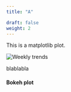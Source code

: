 ```yaml
---
title: "A"

draft: false
weight: 2
---
```

This is a matplotlib plot.

![Weekly trends](/images/WeeklyTrends.jpg)

blablabla

#### Bokeh plot

<script type="text/javascript" src="https://cdn.bokeh.org/bokeh/release/bokeh-2.3.0.min.js" integrity="sha384-HjagQp6T0/7bxYTAXbLotF1MLAGWmhkY5siA1Gc/pcEgvgRPtMsRn0gQtMwGKiw1" crossorigin="anonymous"></script>
<script type="text/javascript">
            Bokeh.set_log_level("info");
</script>

<div class="bk-root" id="a80a4b88-6526-4893-bad1-ebec0b64c2ba" data-root-id="3284">
</div>
<script type="application/json" id="3644">
          {"f2dea735-1a8a-450b-b491-f1b1409f3980":{"defs":[{"extends":null,"module":null,"name":"DataModel","overrides":[],"properties":[]}],"roots":{"references":[{"attributes":{"below":[{"id":"3294"}],"center":[{"id":"3296"},{"id":"3300"}],"left":[{"id":"3297"}],"renderers":[{"id":"3319"},{"id":"3325"},{"id":"3331"},{"id":"3337"},{"id":"3343"},{"id":"3349"},{"id":"3355"},{"id":"3361"},{"id":"3367"},{"id":"3373"},{"id":"3379"},{"id":"3385"},{"id":"3391"},{"id":"3397"}],"right":[{"id":"3399"}],"title":{"id":"3285"},"toolbar":{"id":"3308"},"width":1000,"x_range":{"id":"3283"},"x_scale":{"id":"3290"},"y_range":{"id":"3288"},"y_scale":{"id":"3292"}},"id":"3284","subtype":"Figure","type":"Plot"},{"attributes":{"fill_alpha":{"value":0.1},"fill_color":{"value":"#9467bd"},"line_alpha":{"value":0.1},"line_color":{"value":"#9467bd"},"top":{"field":"LARCENY/THEFT"},"x":{"field":"Hour"}},"id":"3366","type":"VBar"},{"attributes":{"fill_alpha":{"value":0.1},"fill_color":{"value":"#c5b0d5"},"line_alpha":{"value":0.1},"line_color":{"value":"#c5b0d5"},"top":{"field":"VEHICLE THEFT"},"x":{"field":"Hour"}},"id":"3372","type":"VBar"},{"attributes":{},"id":"3306","type":"HelpTool"},{"attributes":{"fill_alpha":{"value":0.1},"fill_color":{"value":"#8c564b"},"line_alpha":{"value":0.1},"line_color":{"value":"#8c564b"},"top":{"field":"WEAPON LAWS"},"x":{"field":"Hour"}},"id":"3378","type":"VBar"},{"attributes":{"fill_color":{"value":"#c5b0d5"},"line_color":{"value":"#c5b0d5"},"top":{"field":"VEHICLE THEFT"},"x":{"field":"Hour"}},"id":"3370","type":"VBar"},{"attributes":{"fill_alpha":{"value":0.1},"fill_color":{"value":"#ff7f0e"},"line_alpha":{"value":0.1},"line_color":{"value":"#ff7f0e"},"top":{"field":"ASSAULT"},"x":{"field":"Hour"}},"id":"3330","type":"VBar"},{"attributes":{"source":{"id":"3282"}},"id":"3368","type":"CDSView"},{"attributes":{"fill_alpha":{"value":0.1},"fill_color":{"value":"#c5b0d5"},"line_alpha":{"value":0.1},"line_color":{"value":"#c5b0d5"},"top":{"field":"VEHICLE THEFT"},"x":{"field":"Hour"}},"id":"3371","type":"VBar"},{"attributes":{"source":{"id":"3282"}},"id":"3320","type":"CDSView"},{"attributes":{"source":{"id":"3282"}},"id":"3374","type":"CDSView"},{"attributes":{"fill_alpha":{"value":0.1},"fill_color":{"value":"#aec7e8"},"line_alpha":{"value":0.1},"line_color":{"value":"#aec7e8"},"top":{"field":"DRUG/NARCOTIC"},"x":{"field":"Hour"}},"id":"3323","type":"VBar"},{"attributes":{"data_source":{"id":"3282"},"glyph":{"id":"3370"},"hover_glyph":null,"muted":true,"muted_glyph":{"id":"3372"},"nonselection_glyph":{"id":"3371"},"view":{"id":"3374"}},"id":"3373","type":"GlyphRenderer"},{"attributes":{"source":{"id":"3282"}},"id":"3326","type":"CDSView"},{"attributes":{"data_source":{"id":"3282"},"glyph":{"id":"3322"},"hover_glyph":null,"muted":true,"muted_glyph":{"id":"3324"},"nonselection_glyph":{"id":"3323"},"view":{"id":"3326"}},"id":"3325","type":"GlyphRenderer"},{"attributes":{"fill_color":{"value":"#aec7e8"},"line_color":{"value":"#aec7e8"},"top":{"field":"DRUG/NARCOTIC"},"x":{"field":"Hour"}},"id":"3322","type":"VBar"},{"attributes":{"fill_color":{"value":"#8c564b"},"line_color":{"value":"#8c564b"},"top":{"field":"WEAPON LAWS"},"x":{"field":"Hour"}},"id":"3376","type":"VBar"},{"attributes":{"label":{"value":"TRESPASS"},"renderers":[{"id":"3355"}]},"id":"3406","type":"LegendItem"},{"attributes":{"fill_alpha":{"value":0.1},"fill_color":{"value":"#aec7e8"},"line_alpha":{"value":0.1},"line_color":{"value":"#aec7e8"},"top":{"field":"DRUG/NARCOTIC"},"x":{"field":"Hour"}},"id":"3324","type":"VBar"},{"attributes":{"fill_alpha":{"value":0.1},"fill_color":{"value":"#8c564b"},"line_alpha":{"value":0.1},"line_color":{"value":"#8c564b"},"top":{"field":"WEAPON LAWS"},"x":{"field":"Hour"}},"id":"3377","type":"VBar"},{"attributes":{"source":{"id":"3282"}},"id":"3380","type":"CDSView"},{"attributes":{"fill_alpha":{"value":0.1},"fill_color":{"value":"#c49c94"},"line_alpha":{"value":0.1},"line_color":{"value":"#c49c94"},"top":{"field":"DRIVING UNDER THE INFLUENCE"},"x":{"field":"Hour"}},"id":"3384","type":"VBar"},{"attributes":{"data_source":{"id":"3282"},"glyph":{"id":"3316"},"hover_glyph":null,"muted":true,"muted_glyph":{"id":"3318"},"nonselection_glyph":{"id":"3317"},"view":{"id":"3320"}},"id":"3319","type":"GlyphRenderer"},{"attributes":{"data_source":{"id":"3282"},"glyph":{"id":"3376"},"hover_glyph":null,"muted":true,"muted_glyph":{"id":"3378"},"nonselection_glyph":{"id":"3377"},"view":{"id":"3380"}},"id":"3379","type":"GlyphRenderer"},{"attributes":{"bottom_units":"screen","fill_alpha":0.5,"fill_color":"lightgrey","left_units":"screen","level":"overlay","line_alpha":1.0,"line_color":"black","line_dash":[4,4],"line_width":2,"right_units":"screen","syncable":false,"top_units":"screen"},"id":"3307","type":"BoxAnnotation"},{"attributes":{"fill_color":{"value":"#ff7f0e"},"line_color":{"value":"#ff7f0e"},"top":{"field":"ASSAULT"},"x":{"field":"Hour"}},"id":"3328","type":"VBar"},{"attributes":{"fill_color":{"value":"#c49c94"},"line_color":{"value":"#c49c94"},"top":{"field":"DRIVING UNDER THE INFLUENCE"},"x":{"field":"Hour"}},"id":"3382","type":"VBar"},{"attributes":{"fill_alpha":{"value":0.1},"fill_color":{"value":"#c49c94"},"line_alpha":{"value":0.1},"line_color":{"value":"#c49c94"},"top":{"field":"DRIVING UNDER THE INFLUENCE"},"x":{"field":"Hour"}},"id":"3383","type":"VBar"},{"attributes":{"fill_alpha":{"value":0.1},"fill_color":{"value":"#9467bd"},"line_alpha":{"value":0.1},"line_color":{"value":"#9467bd"},"top":{"field":"LARCENY/THEFT"},"x":{"field":"Hour"}},"id":"3365","type":"VBar"},{"attributes":{"source":{"id":"3282"}},"id":"3386","type":"CDSView"},{"attributes":{"fill_alpha":{"value":0.1},"fill_color":{"value":"#e377c2"},"line_alpha":{"value":0.1},"line_color":{"value":"#e377c2"},"top":{"field":"BURGLARY"},"x":{"field":"Hour"}},"id":"3390","type":"VBar"},{"attributes":{"data_source":{"id":"3282"},"glyph":{"id":"3382"},"hover_glyph":null,"muted":true,"muted_glyph":{"id":"3384"},"nonselection_glyph":{"id":"3383"},"view":{"id":"3386"}},"id":"3385","type":"GlyphRenderer"},{"attributes":{"fill_color":{"value":"#e377c2"},"line_color":{"value":"#e377c2"},"top":{"field":"BURGLARY"},"x":{"field":"Hour"}},"id":"3388","type":"VBar"},{"attributes":{"label":{"value":"PROSTITUTION"},"renderers":[{"id":"3397"}]},"id":"3413","type":"LegendItem"},{"attributes":{"fill_alpha":{"value":0.1},"fill_color":{"value":"#e377c2"},"line_alpha":{"value":0.1},"line_color":{"value":"#e377c2"},"top":{"field":"BURGLARY"},"x":{"field":"Hour"}},"id":"3389","type":"VBar"},{"attributes":{"source":{"id":"3282"}},"id":"3392","type":"CDSView"},{"attributes":{"fill_alpha":{"value":0.1},"fill_color":{"value":"#f7b6d2"},"line_alpha":{"value":0.1},"line_color":{"value":"#f7b6d2"},"top":{"field":"PROSTITUTION"},"x":{"field":"Hour"}},"id":"3396","type":"VBar"},{"attributes":{"data_source":{"id":"3282"},"glyph":{"id":"3388"},"hover_glyph":null,"muted":true,"muted_glyph":{"id":"3390"},"nonselection_glyph":{"id":"3389"},"view":{"id":"3392"}},"id":"3391","type":"GlyphRenderer"},{"attributes":{"fill_color":{"value":"#f7b6d2"},"line_color":{"value":"#f7b6d2"},"top":{"field":"PROSTITUTION"},"x":{"field":"Hour"}},"id":"3394","type":"VBar"},{"attributes":{"label":{"value":"BURGLARY"},"renderers":[{"id":"3391"}]},"id":"3412","type":"LegendItem"},{"attributes":{"fill_alpha":{"value":0.1},"fill_color":{"value":"#f7b6d2"},"line_alpha":{"value":0.1},"line_color":{"value":"#f7b6d2"},"top":{"field":"PROSTITUTION"},"x":{"field":"Hour"}},"id":"3395","type":"VBar"},{"attributes":{"source":{"id":"3282"}},"id":"3398","type":"CDSView"},{"attributes":{"data_source":{"id":"3282"},"glyph":{"id":"3394"},"hover_glyph":null,"muted":true,"muted_glyph":{"id":"3396"},"nonselection_glyph":{"id":"3395"},"view":{"id":"3398"}},"id":"3397","type":"GlyphRenderer"},{"attributes":{"label":{"value":"DISORDERLY CONDUCT"},"renderers":[{"id":"3343"}]},"id":"3404","type":"LegendItem"},{"attributes":{"label":{"value":"ROBBERY"},"renderers":[{"id":"3319"}]},"id":"3400","type":"LegendItem"},{"attributes":{"active_multi":null,"tools":[{"id":"3301"},{"id":"3302"},{"id":"3303"},{"id":"3304"},{"id":"3305"},{"id":"3306"}]},"id":"3308","type":"Toolbar"},{"attributes":{},"id":"3486","type":"CategoricalTickFormatter"},{"attributes":{"label":{"value":"DRIVING UNDER THE INFLUENCE"},"renderers":[{"id":"3385"}]},"id":"3411","type":"LegendItem"},{"attributes":{"fill_alpha":{"value":0.1},"fill_color":{"value":"#ff7f0e"},"line_alpha":{"value":0.1},"line_color":{"value":"#ff7f0e"},"top":{"field":"ASSAULT"},"x":{"field":"Hour"}},"id":"3329","type":"VBar"},{"attributes":{"source":{"id":"3282"}},"id":"3332","type":"CDSView"},{"attributes":{"fill_alpha":{"value":0.1},"fill_color":{"value":"#ffbb78"},"line_alpha":{"value":0.1},"line_color":{"value":"#ffbb78"},"top":{"field":"STOLEN PROPERTY"},"x":{"field":"Hour"}},"id":"3336","type":"VBar"},{"attributes":{"data_source":{"id":"3282"},"glyph":{"id":"3328"},"hover_glyph":null,"muted":true,"muted_glyph":{"id":"3330"},"nonselection_glyph":{"id":"3329"},"view":{"id":"3332"}},"id":"3331","type":"GlyphRenderer"},{"attributes":{"label":{"value":"VANDALISM"},"renderers":[{"id":"3349"}]},"id":"3405","type":"LegendItem"},{"attributes":{},"id":"3487","type":"AllLabels"},{"attributes":{"fill_color":{"value":"#ffbb78"},"line_color":{"value":"#ffbb78"},"top":{"field":"STOLEN PROPERTY"},"x":{"field":"Hour"}},"id":"3334","type":"VBar"},{"attributes":{"fill_alpha":{"value":0.1},"fill_color":{"value":"#ffbb78"},"line_alpha":{"value":0.1},"line_color":{"value":"#ffbb78"},"top":{"field":"STOLEN PROPERTY"},"x":{"field":"Hour"}},"id":"3335","type":"VBar"},{"attributes":{"source":{"id":"3282"}},"id":"3338","type":"CDSView"},{"attributes":{"fill_alpha":{"value":0.1},"fill_color":{"value":"#2ca02c"},"line_alpha":{"value":0.1},"line_color":{"value":"#2ca02c"},"top":{"field":"DISORDERLY CONDUCT"},"x":{"field":"Hour"}},"id":"3342","type":"VBar"},{"attributes":{"data_source":{"id":"3282"},"glyph":{"id":"3334"},"hover_glyph":null,"muted":true,"muted_glyph":{"id":"3336"},"nonselection_glyph":{"id":"3335"},"view":{"id":"3338"}},"id":"3337","type":"GlyphRenderer"},{"attributes":{"fill_color":{"value":"#2ca02c"},"line_color":{"value":"#2ca02c"},"top":{"field":"DISORDERLY CONDUCT"},"x":{"field":"Hour"}},"id":"3340","type":"VBar"},{"attributes":{"fill_alpha":{"value":0.1},"fill_color":{"value":"#2ca02c"},"line_alpha":{"value":0.1},"line_color":{"value":"#2ca02c"},"top":{"field":"DISORDERLY CONDUCT"},"x":{"field":"Hour"}},"id":"3341","type":"VBar"},{"attributes":{"source":{"id":"3282"}},"id":"3344","type":"CDSView"},{"attributes":{"fill_alpha":{"value":0.1},"fill_color":{"value":"#98df8a"},"line_alpha":{"value":0.1},"line_color":{"value":"#98df8a"},"top":{"field":"VANDALISM"},"x":{"field":"Hour"}},"id":"3348","type":"VBar"},{"attributes":{"data_source":{"id":"3282"},"glyph":{"id":"3340"},"hover_glyph":null,"muted":true,"muted_glyph":{"id":"3342"},"nonselection_glyph":{"id":"3341"},"view":{"id":"3344"}},"id":"3343","type":"GlyphRenderer"},{"attributes":{"label":{"value":"STOLEN PROPERTY"},"renderers":[{"id":"3337"}]},"id":"3403","type":"LegendItem"},{"attributes":{"fill_color":{"value":"#98df8a"},"line_color":{"value":"#98df8a"},"top":{"field":"VANDALISM"},"x":{"field":"Hour"}},"id":"3346","type":"VBar"},{"attributes":{"label":{"value":"WEAPON LAWS"},"renderers":[{"id":"3379"}]},"id":"3410","type":"LegendItem"},{"attributes":{"fill_alpha":{"value":0.1},"fill_color":{"value":"#98df8a"},"line_alpha":{"value":0.1},"line_color":{"value":"#98df8a"},"top":{"field":"VANDALISM"},"x":{"field":"Hour"}},"id":"3347","type":"VBar"},{"attributes":{"source":{"id":"3282"}},"id":"3350","type":"CDSView"},{"attributes":{"fill_alpha":{"value":0.1},"fill_color":{"value":"#d62728"},"line_alpha":{"value":0.1},"line_color":{"value":"#d62728"},"top":{"field":"TRESPASS"},"x":{"field":"Hour"}},"id":"3354","type":"VBar"},{"attributes":{"data_source":{"id":"3282"},"glyph":{"id":"3346"},"hover_glyph":null,"muted":true,"muted_glyph":{"id":"3348"},"nonselection_glyph":{"id":"3347"},"view":{"id":"3350"}},"id":"3349","type":"GlyphRenderer"},{"attributes":{"fill_color":{"value":"#d62728"},"line_color":{"value":"#d62728"},"top":{"field":"TRESPASS"},"x":{"field":"Hour"}},"id":"3352","type":"VBar"},{"attributes":{"source":{"id":"3282"}},"id":"3356","type":"CDSView"},{"attributes":{"label":{"value":"ASSAULT"},"renderers":[{"id":"3331"}]},"id":"3402","type":"LegendItem"},{"attributes":{"data":{"ASSAULT":{"__ndarray__":"ePIBiALkrD/TgDDGXaCoPyZKwO+iYKY/Y6fhOqD6lz+KhiM5hdSNP6B7yk61x4k/HgvGxrk6kD9X9fA+OTiXP/L5AXP9KaE/Z6MQRQZkoj8CIn2NnX+kP9tpsbcU0KU/q5IRpWMjqz8lJt4SAi2nP8dXeAHfqqc/xevRavwPqj++9y9HEEiqPzShPhkZgqs/KHiGVJqMqj/2lgK6kueqPwP2DcqCqqo/OgyoBR19qz8WSbv9XjWqPyNV4SHY+Kg/","dtype":"float64","order":"little","shape":[24]},"BURGLARY":{"__ndarray__":"GKeW/Sa0pD+JOtl2CZ6cP6YUYkUQOaA/JkvSE4EkoT9OvOPtPpueP9i0x58O3Zo/7Ihl93Tplz+ETNJGp1ygP3dkH50LtKg/8ySaFJftpj9Yws5k3ymlP1O5uarbTqQ/CXA7hK4aqj+LfDSIs/igP+qljwOuYKM/W6SWl9pDpj/eUPy8MOGpP/xS4NMLrLA/f9fqsI0ZsT/1B3AIXnarP4MJaXQxk6g/wWkmMPevpz9YVvyIycGmP/beBv+916Q/","dtype":"float64","order":"little","shape":[24]},"DISORDERLY CONDUCT":{"__ndarray__":"TnmwXnd0qj9zkUdV/najP1ujcoysj6A/Y/7N8Ue2kj+t64mzvfiOP+sUM9oWb64//sO7vNp8vj+gUeJnlPi5PxImnOgqMrM/Xgwqwi01qz/gc12mei+lP4pc37bP0aI/49wU3PvUnz/3PvUHTIqkPyk+3ABw5Z0/mMwbswUGoD+7W8av8yycPwG9jdRnPZo/qF+VFrzGoD8YiCU2OZiZP4t/HB5QXpY/dLSEvH4Dlz96yWVTGRGiPxVCq2c4f6I/","dtype":"float64","order":"little","shape":[24]},"DRIVING UNDER THE INFLUENCE":{"__ndarray__":"zZ7k+1jNvj9XRwkRMKy8P1SZsA2CU7k/AcPK6WVWqD/6ZhnjCaWRP3RsTdHgHoc/jhlIAuuNiT/6ZhnjCaWBP24QnMqEbYA/qMZCM/X8iz9bv1Kg1q90P0ESWG/MQII/oWqRLJlLhT8Bw8rpZVaIP6jGQjP1/Is/FBQUFBQUlD/xH9rCZfGfP29nSMzbGaI//L3F5GBRoz//ax7oDqqmP01zDnst960/tLvaVkcJsT8j7ROvG863P8xHOPoBIb0/","dtype":"float64","order":"little","shape":[24]},"DRUG/NARCOTIC":{"__ndarray__":"faElFCXBoT8oDIOp6iyVP45WW9V8K5E/aIVDPTtgiT9p4FmuSdaCP6I3M5sAOHU/psimbs0ghj+/tRTZ1K2ZPyt96hwP9KA/IORQMA+boz9GcKNZWEGkP/+J690zV6c/3Sk7uRZTqz8IVwfmAHOvP2SZufhfAa8/kmr0kWr0sT9dP72p3zS0P5gRuWdNLrU/u/yRjfVasj+xJjZKZyWvP+Caoiw7Gqc/eBptnuqooz8LM4v6B0GnP0RqWIcWgaQ/","dtype":"float64","order":"little","shape":[24]},"DRUNKENNESS":{"__ndarray__":"LbT9tG2qtD9PszZQPLKzP4o4jOQpA7I/PPD8m+eNmz8K5MOpqfuMPzYtGlcdaXQ/b802/hrHgj82LRpXHWmUP6HZb/BYWZE/BCHhZN/WlT/gPG/cINyWP8W94XgXVKA/5v9RIesAnj/Y14q3a2meP6w3xX/4CqE/MmOofD2DpD/n0FKR4KemP7H6p8TCL6g/NFwZ5yfCqz94WosdxdGpP8Ib4JgsBq8/zFHFLdcfsD9WRxoF/H2zP1ZHGgX8fbM/","dtype":"float64","order":"little","shape":[24]},"Hour":[0,1,2,3,4,5,6,7,8,9,10,11,12,13,14,15,16,17,18,19,20,21,22,23],"LARCENY/THEFT":{"__ndarray__":"bZnR5Tc0pD//6wQc9eGZP6zNFUM5pY8/pT89/jljhD9seHHYId56P4f/pv33Lns/+jQCUiGIhD8iqiPK1M6OP4rPct+3mJo/fmF+IZdjoD8wI6vB/BmlP7PmmgIKu6c/gLet/jnGrD+Nt0f6EM+pP1FZKg9vgao/ELMCT4hMrD8JAxv0pu+tP0LfyvXLI7E/MMdJbWlLtT80D1RCrjK0P+oBMYeLyLE/RtHOBh32rD8WqycBQwyrP15pJXgukqc/","dtype":"float64","order":"little","shape":[24]},"PROSTITUTION":{"__ndarray__":"x5kGwbKiwD8M9Hiuap64Pzgfg/MxOK8/uxK1K1G7oj/7E7A/AfuTP9Zd9gGvsYQ/juyWNkoggT+ypzzEXGh1P9Zd9gGvsXQ/aDvJSLjVZj9DhQ8LZox3P/oYnI/B+Yg/5AAhxX0toz8wrx48feaMPx/PVc0TQ5g/uhehexG6lz+VYec9v3CYPzkal6NxOZo/TfCHclrfpD8i5kKrwNizPyo14uRHl7A/2ZqUrUnZqj+8M3qpfk64P+5rmSxygMA/","dtype":"float64","order":"little","shape":[24]},"ROBBERY":{"__ndarray__":"iHa2eRpVrD+1pL332LyuP5ZaumWY5a4/gE3mpskioz/GzUfscA2YP/Y8u4/j15M/9IFkB9qIkj8pZ4W7X/GQP6vAlpx+O5Q/0foOM0uslj+alwyo5uqaP7yYTN/Ks54/NZAyH9Qyoj980x6zUCejP9jyt/2iAKQ/07l/nrpYpT+x8Zo1myioP7VrYikUJKg/HLSo19o+qj8zS6wWunKrP7WkvffYvK4/o9AhmPKhsT8m7b3H5vWwP8BfzqEpKrA/","dtype":"float64","order":"little","shape":[24]},"STOLEN PROPERTY":{"__ndarray__":"9anfyZnEpj966bbuRC6hP5hCDznKK54/EaKV4WwGmD/EKZzYd4iUP3rptu5ELpE/g5HzS4uZkT8guvp8N7mYP3xKWSH36Zw/ZGEpFfYzoD+W4WwGGHCiP+nJjk2RNaY/S8oVMNWtqj9tMvSFLDesP41+SMyirq0/hw4gjh5nrT/AGhbNpfyvP2eLeKzHTrA/ck8/Ge/LsD9nwstHqO+rPy621QghWqk/FfYzEBA8qD8EwkRlZHenP8INEsmWdqQ/","dtype":"float64","order":"little","shape":[24]},"TRESPASS":{"__ndarray__":"57mkxcwSnT9f8kxdZ/eUPwwANnpKL5o/bYs7lBnOlT/AfVJ3NpaQP3KVlTemhaM/U14LeHv8sj8QuE/qzsayP+offgJJirA/57mkxcwSrT+Fs75e8cOpP3ca0Cc/7ag/wiHT3UbWqj8oCXPOqkypP+Y+xHjAYqU/NnnB61iTpz9yvjVRqhWmP/TXsq9yOaY/NVAh0lQDpT+8c/jTqd6iPyzBjD4v5KE/yuNG8VcloT9cY9MG5++eP6EOPOZZAZ4/","dtype":"float64","order":"little","shape":[24]},"VANDALISM":{"__ndarray__":"TqAoh2jlqz8yjehTBY2jP/pkh7kDM6I/bw/q82CHmj9dwhHW6yKSP9yhpbWaDI4/6Ja+AfF5kT+/L+LI0hyWP2eAVoDaEaA/IE512FOJnj+SHCYnJUSgPzTaRAMwcZ4/Q1uxCxhGpD+DcwoHQFagP87ItxK5AKI/Bvk7GLpfpT+jo9Rm0XSnPy6YDT/U364/wAKxYbissj+AVoDaEZCxP53Foqv30bA/+z95vejHsD8K6ZTdzbWwP4Or//Q7ea4/","dtype":"float64","order":"little","shape":[24]},"VEHICLE THEFT":{"__ndarray__":"c+ggyxZpoj9YPmqBJcmYP74l0odSspI/MI4DJJuPiD+jRWBRQ6OEPyA0UtJWjoQ/51UoFKt3jz/f6NfTITGXPw7rQUzY7aA/nzHn+7D1oD9g9Q+mwhSgP2eYG9Npypw/d/yZIKkWpj8OwTDc0MWeP23FBM09P6I/VW9PwfcGpj8KrbeGPhirPxhCGxRQorE/F81W0FhrtT8CQGdGtdGyP21gYsPMdrQ/J7wQ2qCAsj8/jd9naRO0P0UlwKk5dLA/","dtype":"float64","order":"little","shape":[24]},"WEAPON LAWS":{"__ndarray__":"8nZe4h38qz9XW0yf4jekP40nh97oY6E/jGHJbQdQmD+A3BijaKGQP276w+2vOIE/TQdDjJX5hz9ngH67hgiWPwkW1jDr/Jg/24melO8UoD/6tmGFKECgP4O23IOMr6E/x+GLblWYpz8GPBJQx+6nP7Elc9h4Iac/nmC/as8uqz/yk/8pLXKvP8n1kd6Xkq8/Y5y3okH9sD93a25IDO2wP3XCUR86T6s/75yaAfrtqj94ubZHbdOvP72NglsIWqs/","dtype":"float64","order":"little","shape":[24]}},"selected":{"id":"3492"},"selection_policy":{"id":"3491"}},"id":"3282","type":"ColumnDataSource"},{"attributes":{"fill_alpha":{"value":0.1},"fill_color":{"value":"#d62728"},"line_alpha":{"value":0.1},"line_color":{"value":"#d62728"},"top":{"field":"TRESPASS"},"x":{"field":"Hour"}},"id":"3353","type":"VBar"},{"attributes":{"fill_alpha":{"value":0.1},"fill_color":{"value":"#ff9896"},"line_alpha":{"value":0.1},"line_color":{"value":"#ff9896"},"top":{"field":"DRUNKENNESS"},"x":{"field":"Hour"}},"id":"3360","type":"VBar"},{"attributes":{"data_source":{"id":"3282"},"glyph":{"id":"3352"},"hover_glyph":null,"muted":true,"muted_glyph":{"id":"3354"},"nonselection_glyph":{"id":"3353"},"view":{"id":"3356"}},"id":"3355","type":"GlyphRenderer"},{"attributes":{"fill_color":{"value":"#ff9896"},"line_color":{"value":"#ff9896"},"top":{"field":"DRUNKENNESS"},"x":{"field":"Hour"}},"id":"3358","type":"VBar"},{"attributes":{"source":{"id":"3282"}},"id":"3362","type":"CDSView"},{"attributes":{"label":{"value":"DRUG/NARCOTIC"},"renderers":[{"id":"3325"}]},"id":"3401","type":"LegendItem"},{"attributes":{"fill_alpha":{"value":0.1},"fill_color":{"value":"#ff9896"},"line_alpha":{"value":0.1},"line_color":{"value":"#ff9896"},"top":{"field":"DRUNKENNESS"},"x":{"field":"Hour"}},"id":"3359","type":"VBar"},{"attributes":{"label":{"value":"VEHICLE THEFT"},"renderers":[{"id":"3373"}]},"id":"3409","type":"LegendItem"},{"attributes":{"data_source":{"id":"3282"},"glyph":{"id":"3358"},"hover_glyph":null,"muted":true,"muted_glyph":{"id":"3360"},"nonselection_glyph":{"id":"3359"},"view":{"id":"3362"}},"id":"3361","type":"GlyphRenderer"},{"attributes":{"fill_color":{"value":"#9467bd"},"line_color":{"value":"#9467bd"},"top":{"field":"LARCENY/THEFT"},"x":{"field":"Hour"}},"id":"3364","type":"VBar"},{"attributes":{},"id":"3491","type":"UnionRenderers"},{"attributes":{},"id":"3489","type":"BasicTickFormatter"},{"attributes":{"click_policy":"mute","items":[{"id":"3400"},{"id":"3401"},{"id":"3402"},{"id":"3403"},{"id":"3404"},{"id":"3405"},{"id":"3406"},{"id":"3407"},{"id":"3408"},{"id":"3409"},{"id":"3410"},{"id":"3411"},{"id":"3412"},{"id":"3413"}],"label_text_font_size":"8pt","location":[0,-10]},"id":"3399","type":"Legend"},{"attributes":{},"id":"3302","type":"WheelZoomTool"},{"attributes":{},"id":"3490","type":"AllLabels"},{"attributes":{},"id":"3492","type":"Selection"},{"attributes":{"factors":["0","1","2","3","4","5","6","7","8","9","10","11","12","13","14","15","16","17","18","19","20","21","22","23"]},"id":"3283","type":"FactorRange"},{"attributes":{},"id":"3298","type":"BasicTicker"},{"attributes":{"fill_color":{"value":"#1f77b4"},"line_color":{"value":"#1f77b4"},"top":{"field":"ROBBERY"},"x":{"field":"Hour"}},"id":"3316","type":"VBar"},{"attributes":{"data_source":{"id":"3282"},"glyph":{"id":"3364"},"hover_glyph":null,"muted":true,"muted_glyph":{"id":"3366"},"nonselection_glyph":{"id":"3365"},"view":{"id":"3368"}},"id":"3367","type":"GlyphRenderer"},{"attributes":{"label":{"value":"LARCENY/THEFT"},"renderers":[{"id":"3367"}]},"id":"3408","type":"LegendItem"},{"attributes":{"fill_alpha":{"value":0.1},"fill_color":{"value":"#1f77b4"},"line_alpha":{"value":0.1},"line_color":{"value":"#1f77b4"},"top":{"field":"ROBBERY"},"x":{"field":"Hour"}},"id":"3317","type":"VBar"},{"attributes":{"label":{"value":"DRUNKENNESS"},"renderers":[{"id":"3361"}]},"id":"3407","type":"LegendItem"},{"attributes":{"text":"Distribution of crimes per hour"},"id":"3285","type":"Title"},{"attributes":{"fill_alpha":{"value":0.1},"fill_color":{"value":"#1f77b4"},"line_alpha":{"value":0.1},"line_color":{"value":"#1f77b4"},"top":{"field":"ROBBERY"},"x":{"field":"Hour"}},"id":"3318","type":"VBar"},{"attributes":{},"id":"3301","type":"PanTool"},{"attributes":{},"id":"3288","type":"DataRange1d"},{"attributes":{},"id":"3290","type":"CategoricalScale"},{"attributes":{"axis":{"id":"3297"},"dimension":1,"ticker":null},"id":"3300","type":"Grid"},{"attributes":{"axis_label":"Hour","formatter":{"id":"3486"},"major_label_policy":{"id":"3487"},"ticker":{"id":"3295"}},"id":"3294","type":"CategoricalAxis"},{"attributes":{},"id":"3292","type":"LinearScale"},{"attributes":{},"id":"3295","type":"CategoricalTicker"},{"attributes":{"axis":{"id":"3294"},"ticker":null},"id":"3296","type":"Grid"},{"attributes":{"overlay":{"id":"3307"}},"id":"3303","type":"BoxZoomTool"},{"attributes":{},"id":"3304","type":"SaveTool"},{"attributes":{},"id":"3305","type":"ResetTool"},{"attributes":{"axis_label":"% of crimes","formatter":{"id":"3489"},"major_label_policy":{"id":"3490"},"ticker":{"id":"3298"}},"id":"3297","type":"LinearAxis"}],"root_ids":["3284"]},"title":"Bokeh Application","version":"2.3.0"}}
        </script>
        <script type="text/javascript">
          (function() {
            var fn = function() {
              Bokeh.safely(function() {
                (function(root) {
                  function embed_document(root) {
                  var docs_json = document.getElementById('3644').textContent;
                  var render_items = [{"docid":"f2dea735-1a8a-450b-b491-f1b1409f3980","root_ids":["3284"],"roots":{"3284":"a80a4b88-6526-4893-bad1-ebec0b64c2ba"}}];
                  root.Bokeh.embed.embed_items(docs_json, render_items);
                  }
                  if (root.Bokeh !== undefined) {
                    embed_document(root);
                  } else {
                    var attempts = 0;
                    var timer = setInterval(function(root) {
                      if (root.Bokeh !== undefined) {
                        clearInterval(timer);
                        embed_document(root);
                      } else {
                        attempts++;
                        if (attempts > 100) {
                          clearInterval(timer);
                          console.log("Bokeh: ERROR: Unable to run BokehJS code because BokehJS library is missing");
                        }
                      }
                    }, 10, root)
                  }
                })(window);
              });
            };
            if (document.readyState != "loading") fn();
            else document.addEventListener("DOMContentLoaded", fn);
          })();
        </script>